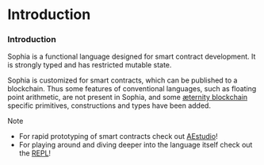 # Introduction

### Introduction <a href="#introduction" id="introduction"></a>

Sophia is a functional language designed for smart contract development. It is strongly typed and has restricted mutable state.

Sophia is customized for smart contracts, which can be published to a blockchain. Thus some features of conventional languages, such as floating point arithmetic, are not present in Sophia, and some [æternity blockchain](https://aeternity.com/) specific primitives, constructions and types have been added.

Note

* For rapid prototyping of smart contracts check out [AEstudio](https://studio.aepps.com/)!
* For playing around and diving deeper into the language itself check out the [REPL](https://repl.aeternity.io/)!
